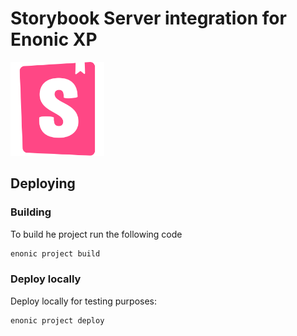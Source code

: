 # Storybook Server integration for Enonic XP

<img src="https://github.com/ItemConsulting/xp-storybook/raw/main/docs/icon.svg?sanitize=true" width="150">

## Deploying

### Building

To build he project run the following code

```bash
enonic project build
```

### Deploy locally

Deploy locally for testing purposes:

```bash
enonic project deploy
```
